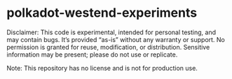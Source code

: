 # polkadot-westend-experiments

Disclaimer: This code is experimental, intended for personal testing, and may contain bugs. It’s provided “as-is” without any warranty or support. No permission is granted for reuse, modification, or distribution. Sensitive information may be present; please do not use or replicate.

Note: This repository has no license and is not for production use.

